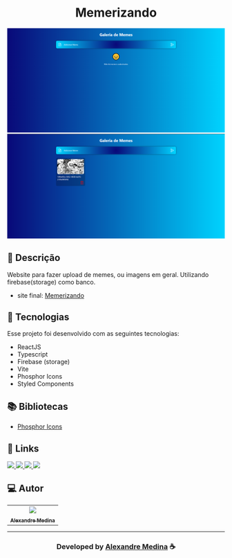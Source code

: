 <h1 align="center">
 Memerizando
</h1>
  
![Resultado final do projeto](https://github.com/alemedinabjj/memerizando/blob/main/src/assets/preview1.png)
![Resultado final do projeto](https://github.com/alemedinabjj/memerizando/blob/main/src/assets/preview2.png)

## 📝 Descrição 

Website para fazer upload de memes, ou imagens em geral.
Utilizando firebase(storage) como banco.

- site final: [Memerizando](https://memerizando.vercel.app/) 

## 🚀 Tecnologias

Esse projeto foi desenvolvido com as seguintes tecnologias:

- ReactJS
- Typescript
- Firebase (storage)
- Vite
- Phosphor Icons
- Styled Components


## 📚 Bibliotecas

- [Phosphor Icons](https://github.com/phosphor-icons/phosphor-home#phosphor-icons)


## 🔗 Links

<p align="left">
 
 <a href="https://www.linkedin.com/in/evander-inacio" alt="Linkedin">
  <img src="https://img.shields.io/badge/-Linkedin-0A66C2?style=for-the-badge&logo=Linkedin&logoColor=FFFFFF&link=https://www.linkedin.com/in/alemedinabjj"/> 
 </a>
 
 <a href="https://www.facebook.com/evandder.lopes" alt="Facebook">
  <img src="https://img.shields.io/badge/-Facebook-000dff?style=for-the-badge&logo=Facebook&logoColor=FFFFFF&link=https://www.facebook.com/alexandre.medina"/> 
 </a>
 
 <a href="https://twitter.com/Evander_Inacio" alt="Twitter">
  <img src="https://img.shields.io/badge/-Twitter-1DA1F2?style=for-the-badge&logo=Twitter&logoColor=FFFFFF&link=https://twitter.com/alemedinabjj"/> 
 </a>

  <a href="https://www.evanderinacio.com/" alt="Portfolio">
  <img src="https://img.shields.io/badge/my_portfolio-000?style=for-the-badge&logo=ko-fi&logoColor=white&link=https://www.evanderinacio.com/"/>
 </a>

 </p>


## 💻 Autor<br>
<table>
  <tr>
    <td align="center">
      <a href="https://github.com/alemedinabjj">
        <img src="https://github.com/alemedinabjj.png" width="100px;" /><br>
        <sub>
          <b>Alexandre Medina</b>
        </sub>
      </a>
    </td>
  </tr>
</table>

-----

  <h3 align="center"> Developed by <a href="https://www.linkedin.com/in/alexandre-medina-a9259a148">Alexandre Medina</a> ☕</h3>
